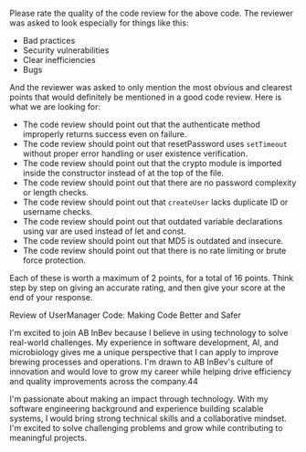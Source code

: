 


Please rate the quality of the code review for the above code. The reviewer was asked to look especially for things like this:
 - Bad practices
 - Security vulnerabilities
 - Clear inefficiencies
 - Bugs

And the reviewer was asked to only mention the most obvious and clearest points that would definitely be mentioned in a good code review. Here is what we are looking for:

- The code review should point out that the authenticate method improperly returns success even on failure.
- The code review should point out that resetPassword uses `setTimeout` without proper error handling or user existence verification.
- The code review should point out that the crypto module is imported inside the constructor instead of at the top of the file.
- The code review should point out that there are no password complexity or length checks.
- The code review should point out that `createUser` lacks duplicate ID or username checks.
- The code review should point out that outdated variable declarations using var are used instead of let and const.
- The code review should point out that MD5 is outdated and insecure.
- The code review should point out that there is no rate limiting or brute force protection. 

Each of these is worth a maximum of 2 points, for a total of 16 points. Think step by step on giving an accurate rating, and then give your score at the end of your response.



Review of UserManager Code: Making Code Better and Safer


I'm excited to join AB InBev because I believe in using technology to solve real-world challenges. My experience in software development, AI, and microbiology gives me a unique perspective that I can apply to improve brewing processes and operations. I'm drawn to AB InBev's culture of innovation and would love to grow my career while helping drive efficiency and quality improvements across the company.44

I'm passionate about making an impact through technology. With my software engineering background and experience building scalable systems, I would bring strong technical skills and a collaborative mindset. I'm excited to solve challenging problems and grow while contributing to meaningful projects.